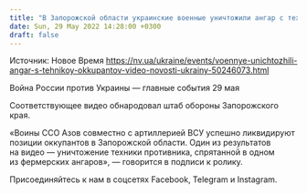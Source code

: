 ```yaml
---
title: "В Запорожской области украинские военные уничтожили ангар с техникой оккупантов — видео"
date: Sun, 29 May 2022 14:28:00 +0300
draft: false
---
```

Источник: Новое Время https://nv.ua/ukraine/events/voennye-unichtozhili-angar-s-tehnikoy-okkupantov-video-novosti-ukrainy-50246073.html


Война России против Украины — главные события 29 мая

Соответствующее видео обнародовал штаб обороны Запорожского края.

«Воины ССО Азов совместно с артиллерией ВСУ успешно ликвидируют позиции оккупантов в Запорожской области. Один из результатов на видео — уничтожение техники противника, спрятанной в одном из фермерских ангаров», — говорится в подписи к ролику.

Присоединяйтесь к нам в соцсетях Facebook, Telegram и Instagram.
